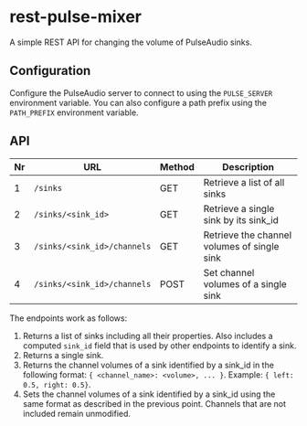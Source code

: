 # rest-pulse-mixer
A simple REST API for changing the volume of PulseAudio sinks.

## Configuration
Configure the PulseAudio server to connect to using the `PULSE_SERVER` environment variable. You can also configure a path prefix using the `PATH_PREFIX` environment variable.

## API
Nr | URL | Method | Description
---|-----|--------|------------
 1 | `/sinks` | GET | Retrieve a list of all sinks
 2 | `/sinks/<sink_id>` | GET | Retrieve a single sink by its sink_id
 3 | `/sinks/<sink_id>/channels` | GET | Retrieve the channel volumes of single sink
 4 | `/sinks/<sink_id>/channels` | POST | Set channel volumes of a single sink

The endpoints work as follows:
1. Returns a list of sinks including all their properties. Also includes a computed
   `sink_id` field that is used by other endpoints to identify a sink.
1. Returns a single sink.
1. Returns the channel volumes of a sink identified by a sink_id in the following
   format: `{ <channel_name>: <volume>, ... }`. Example: `{ left: 0.5, right: 0.5}`.
1. Sets the channel volumes of a sink identified by a sink_id using the same format
   as described in the previous point. Channels that are not included remain
   unmodified.
